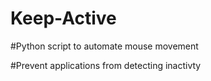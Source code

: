 # Keep-Active

#Python script to automate mouse movement

#Prevent applications from detecting inactivty
